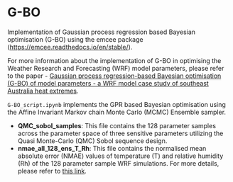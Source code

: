 # **G-BO**

Implementation of Gaussian process regression based Bayesian optimisation (G-BO) using the emcee package (https://emcee.readthedocs.io/en/stable/).

For more information about the implementation of G-BO in optimising the Weather Research and Forecasting (WRF) model parameters, please refer to the paper - [Gaussian process regression-based Bayesian optimisation (G-BO) of model parameters - a WRF model case study of southeast Australia heat extremes](https://essopenarchive.org/doi/full/10.22541/essoar.171292045.52489731).

`G-BO_script.ipynb` implements the GPR based Bayesian optimisation using the Affine Invariant Markov chain Monte Carlo (MCMC) Ensemble sampler.

- **QMC_sobol_samples**: This file contains the 128 parameter samples across the parameter space of three sensitive parameters utilizing the Quasi Monte-Carlo (QMC) Sobol sequence design.
- **nmae_all_128_ens_T_Rh**: This file contains the normalised mean absolute error (NMAE) values of temperature (T) and relative humidity (Rh) of the 128 parameter sample WRF simulations. For more details, please refer to [this link](https://essopenarchive.org/doi/full/10.22541/essoar.171292045.52489731).

